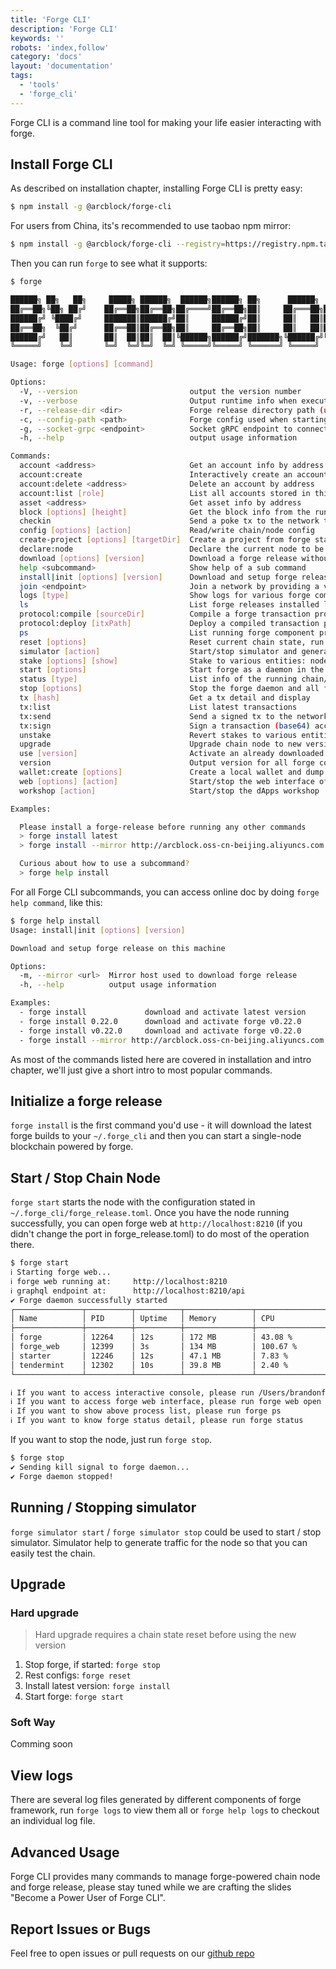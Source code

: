 ```yaml
---
title: 'Forge CLI'
description: 'Forge CLI'
keywords: ''
robots: 'index,follow'
category: 'docs'
layout: 'documentation'
tags:
  - 'tools'
  - 'forge_cli'
---
```


Forge CLI is a command line tool for making your life easier interacting with forge.

## Install Forge CLI

As described on installation chapter, installing Forge CLI is pretty easy:

```bash
$ npm install -g @arcblock/forge-cli
```

For users from China, its's recommended to use taobao npm mirror:

```bash
$ npm install -g @arcblock/forge-cli --registry=https://registry.npm.taobao.org
```

Then you can run `forge` to see what it supports:

```bash
$ forge

██████╗ ██╗   ██╗     █████╗ ██████╗  ██████╗██████╗ ██╗      ██████╗  ██████╗██╗  ██╗
██╔══██╗╚██╗ ██╔╝    ██╔══██╗██╔══██╗██╔════╝██╔══██╗██║     ██╔═══██╗██╔════╝██║ ██╔╝
██████╔╝ ╚████╔╝     ███████║██████╔╝██║     ██████╔╝██║     ██║   ██║██║     █████╔╝
██╔══██╗  ╚██╔╝      ██╔══██║██╔══██╗██║     ██╔══██╗██║     ██║   ██║██║     ██╔═██╗
██████╔╝   ██║       ██║  ██║██║  ██║╚██████╗██████╔╝███████╗╚██████╔╝╚██████╗██║  ██╗
╚═════╝    ╚═╝       ╚═╝  ╚═╝╚═╝  ╚═╝ ╚═════╝╚═════╝ ╚══════╝ ╚═════╝  ╚═════╝╚═╝  ╚═╝

Usage: forge [options] [command]

Options:
  -V, --version                         output the version number
  -v, --verbose                         Output runtime info when execute subcommand, useful for debug
  -r, --release-dir <dir>               Forge release directory path (unzipped), use your own copy forge release
  -c, --config-path <path>              Forge config used when starting forge node and initializing gRPC clients
  -g, --socket-grpc <endpoint>          Socket gRPC endpoint to connect, with this you can use forge-cli with a remote node
  -h, --help                            output usage information

Commands:
  account <address>                     Get an account info by address
  account:create                        Interactively create an account, guarded by a passphrase
  account:delete <address>              Delete an account by address
  account:list [role]                   List all accounts stored in this node
  asset <address>                       Get asset info by address
  block [options] [height]              Get the block info from the running node
  checkin                               Send a poke tx to the network to get tokens for test
  config [options] [action]             Read/write chain/node config
  create-project [options] [targetDir]  Create a project from forge starter projects
  declare:node                          Declare the current node to be a validator candidate
  download [options] [version]          Download a forge release without activate it
  help <subcommand>                     Show help of a sub command
  install|init [options] [version]      Download and setup forge release on this machine
  join <endpoint>                       Join a network by providing a valid forge web graphql endpoint
  logs [type]                           Show logs for various forge components
  ls                                    List forge releases installed locally
  protocol:compile [sourceDir]          Compile a forge transaction protocol
  protocol:deploy [itxPath]             Deploy a compiled transaction protocol to ABT Node
  ps                                    List running forge component processes
  reset [options]                       Reset current chain state, run with caution
  simulator [action]                    Start/stop simulator and generate random traffic
  stake [options] [show]                Stake to various entities: node/user/asset
  start [options]                       Start forge as a daemon in the background
  status [type]                         List info of the running chain/node
  stop [options]                        Stop the forge daemon and all forge components
  tx [hash]                             Get a tx detail and display
  tx:list                               List latest transactions
  tx:send                               Send a signed tx to the network
  tx:sign                               Sign a transaction (base64) according to sender’s wallet
  unstake                               Revert stakes to various entities
  upgrade                               Upgrade chain node to new version without reset
  use [version]                         Activate an already downloaded forge release
  version                               Output version for all forge components
  wallet:create [options]               Create a local wallet and dump its public/private key
  web [options] [action]                Start/stop the web interface of running forge chain/node
  workshop [action]                     Start/stop the dApps workshop

Examples:

  Please install a forge-release before running any other commands
  > forge install latest
  > forge install --mirror http://arcblock.oss-cn-beijing.aliyuncs.com

  Curious about how to use a subcommand?
  > forge help install
```

For all Forge CLI subcommands, you can access online doc by doing `forge help command`, like this:

```bash
$ forge help install
Usage: install|init [options] [version]

Download and setup forge release on this machine

Options:
  -m, --mirror <url>  Mirror host used to download forge release
  -h, --help          output usage information

Examples:
  - forge install             download and activate latest version
  - forge install 0.22.0      download and activate forge v0.22.0
  - forge install v0.22.0     download and activate forge v0.22.0
  - forge install --mirror http://arcblock.oss-cn-beijing.aliyuncs.com      specify a custom mirror for download
```

As most of the commands listed here are covered in installation and intro chapter, we'll just give a short intro to most popular commands.

## Initialize a forge release

`forge install` is the first command you'd use - it will download the latest forge builds to your `~/.forge_cli` and then you can start a single-node blockchain powered by forge.

## Start / Stop Chain Node

`forge start` starts the node with the configuration stated in `~/.forge_cli/forge_release.toml`. Once you have the node running successfully, you can open forge web at `http://localhost:8210` (if you didn't change the port in forge_release.toml) to do most of the operation there.

```bash
$ forge start
ℹ Starting forge web...
ℹ forge web running at:     http://localhost:8210
ℹ graphql endpoint at:      http://localhost:8210/api
✔ Forge daemon successfully started
┌───────────────┬──────────┬──────────┬───────────────┬────────────────────┐
│ Name          │ PID      │ Uptime   │ Memory        │ CPU                │
├───────────────┼──────────┼──────────┼───────────────┼────────────────────┤
│ forge         │ 12264    │ 12s      │ 172 MB        │ 43.08 %            │
│ forge_web     │ 12399    │ 3s       │ 134 MB        │ 100.67 %           │
│ starter       │ 12246    │ 12s      │ 47.1 MB       │ 7.83 %             │
│ tendermint    │ 12302    │ 10s      │ 39.8 MB       │ 2.40 %             │
└───────────────┴──────────┴──────────┴───────────────┴────────────────────┘

ℹ If you want to access interactive console, please run /Users/brandonfu/.forge_cli/release/forge/0.34.2/bin/forge remote
ℹ If you want to access forge web interface, please run forge web open
ℹ If you want to show above process list, please run forge ps
ℹ If you want to know forge status detail, please run forge status
```

If you want to stop the node, just run `forge stop`.

```bash
$ forge stop
✔ Sending kill signal to forge daemon...
✔ Forge daemon stopped!
```

## Running / Stopping simulator

`forge simulator start` / `forge simulator stop` could be used to start / stop simulator. Simulator help to generate traffic for the node so that you can easily test the chain.

## Upgrade

### Hard upgrade

> Hard upgrade requires a chain state reset before using the new version

1. Stop forge, if started: `forge stop`
1. Rest configs: `forge reset`
1. Install latest version: `forge install`
1. Start forge: `forge start`

### Soft Way

Comming soon

## View logs

There are several log files generated by different components of forge framework, run `forge logs` to view them all or `forge help logs` to checkout an individual log file.

## Advanced Usage

Forge CLI provides many commands to manage forge-powered chain node and forge release, please stay tuned while we are crafting the slides "Become a Power User of Forge CLI".

## Report Issues or Bugs

Feel free to open issues or pull requests on our [github repo](https://github.com/ArcBlock/forge-js/issues)
